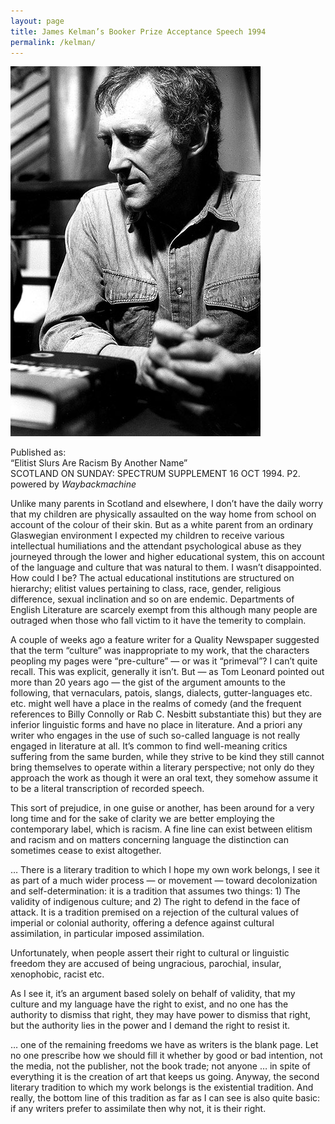```yaml
---
layout: page
title: James Kelman’s Booker Prize Acceptance Speech 1994
permalink: /kelman/
---
```


![kelman_then](/images/kelman.jpg)

Published as:  
“Elitist Slurs Are Racism By Another Name”  
SCOTLAND ON SUNDAY: SPECTRUM SUPPLEMENT 16 OCT 1994. P2.  
powered by _Waybackmachine_  

Unlike many parents in Scotland and elsewhere, I don’t have the daily worry that my children are physically assaulted on the way home from school on account of the colour of their skin. But as a white parent from an ordinary Glaswegian environment I expected my children to receive various intellectual humiliations and the attendant psychological abuse as they journeyed through the lower and higher educational system, this on account of the language and culture that was natural to them. I wasn’t disappointed. How could I be? The actual educational institutions are structured on hierarchy; elitist values pertaining to class, race, gender, religious difference, sexual inclination and so on are endemic. Departments of English Literature are scarcely exempt from this although many people are outraged when those who fall victim to it have the temerity to complain.  

A couple of weeks ago a feature writer for a Quality Newspaper suggested that the term “culture” was inappropriate to my work, that the characters peopling my pages were “pre-culture” — or was it “primeval”? I can’t quite recall. This was explicit, generally it isn’t. But — as Tom Leonard pointed out more than 20 years ago — the gist of the argument amounts to the following, that vernaculars, patois, slangs, dialects, gutter-languages etc. etc. might well have a place in the realms of comedy (and the frequent references to Billy Connolly or Rab C. Nesbitt substantiate this) but they are inferior linguistic forms and have no place in literature. And a priori any writer who engages in the use of such so-called language is not really engaged in literature at all. It’s common to find well-meaning critics suffering from the same burden, while they strive to be kind they still cannot bring themselves to operate within a literary perspective; not only do they approach the work as though it were an oral text, they somehow assume it to be a literal transcription of recorded speech.  

This sort of prejudice, in one guise or another, has been around for a very long time and for the sake of clarity we are better employing the contemporary label, which is racism. A fine line can exist between elitism and racism and on matters concerning language the distinction can sometimes cease to exist altogether.  

… There is a literary tradition to which I hope my own work belongs, I see it as part of a much wider process — or movement — toward decolonization and self-determination: it is a tradition that assumes two things: 1) The validity of indigenous culture; and 2) The right to defend in the face of attack. It is a tradition premised on a rejection of the cultural values of imperial or colonial authority, offering a defence against cultural assimilation, in particular imposed assimilation.  

Unfortunately, when people assert their right to cultural or linguistic freedom they are accused of being ungracious, parochial, insular, xenophobic, racist etc.  

As I see it, it’s an argument based solely on behalf of validity, that my culture and my language have the right to exist, and no one has the authority to dismiss that right, they may have power to dismiss that right, but the authority lies in the power and I demand the right to resist it.  

… one of the remaining freedoms we have as writers is the blank page. Let no one prescribe how we should fill it whether by good or bad intention, not the media, not the publisher, not the book trade; not anyone … in spite of everything it is the creation of art that keeps us going. Anyway, the second literary tradition to which my work belongs is the existential tradition. And really, the bottom line of this tradition as far as I can see is also quite basic: if any writers prefer to assimilate then why not, it is their right.  
